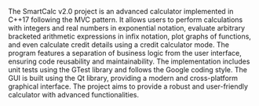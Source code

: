 The SmartCalc v2.0 project is an advanced calculator implemented in C++17 following the MVC pattern. It allows users to perform calculations with integers and real numbers in exponential notation, evaluate arbitrary bracketed arithmetic expressions in infix notation, plot graphs of functions, and even calculate credit details using a credit calculator mode. The program features a separation of business logic from the user interface, ensuring code reusability and maintainability. The implementation includes unit tests using the GTest library and follows the Google coding style. The GUI is built using the Qt library, providing a modern and cross-platform graphical interface. The project aims to provide a robust and user-friendly calculator with advanced functionalities.
